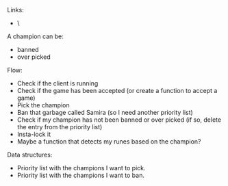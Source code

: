 Links:
* \

A champion can be:
* banned
* over picked

Flow:
* Check if the client is running
* Check if the game has been accepted (or create a function to accept a game)
* Pick the champion
* Ban that garbage called Samira (so I need another priority list)
* Check if my champion has not been banned or over picked (if so, delete the entry from the priority list)
* Insta-lock it
* Maybe a function that detects my runes based on the champion?
  
Data structures:
* Priority list with the champions I want to pick.
* Priority list with the champions I want to ban.

